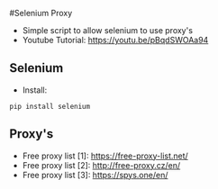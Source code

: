 #Selenium Proxy
- Simple script to allow selenium to use proxy's
- Youtube Tutorial: https://youtu.be/pBqdSWOAa94

## Selenium
- Install:
```
pip install selenium
```

## Proxy's
- Free proxy list [1]: https://free-proxy-list.net/
- Free proxy list [2]: http://free-proxy.cz/en/
- Free proxy list [3]: https://spys.one/en/
